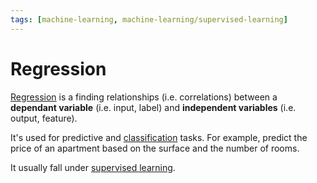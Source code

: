 ```yaml
---
tags: [machine-learning, machine-learning/supervised-learning]
---
```


# Regression

[Regression](https://wikipedia.org/wiki/regression_analysis) is a finding relationships (i.e. correlations) between a **dependant variable** (i.e. input, label) and **independent variables** (i.e. output, feature).

It's used for predictive and [classification](classification.md) tasks. For example, predict the price of an apartment based on the surface and the number of rooms.

It usually fall under [supervised learning](../learning-paradigms/supervised-learning.md).